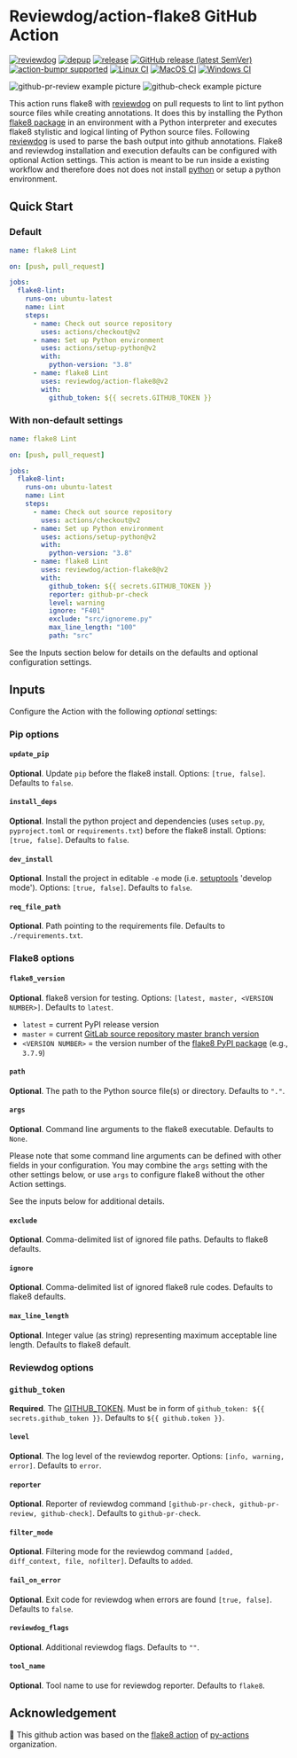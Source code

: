 # Reviewdog/action-flake8 GitHub Action

[![reviewdog](https://github.com/reviewdog/action-flake8/workflows/reviewdog/badge.svg)](https://github.com/reviewdog/action-flake8/actions?query=workflow%3Areviewdog)
[![depup](https://github.com/reviewdog/action-flake8/workflows/depup/badge.svg)](https://github.com/reviewdog/action-flake8/actions?query=workflow%3Adepup)
[![release](https://github.com/reviewdog/action-flake8/workflows/release/badge.svg)](https://github.com/reviewdog/action-flake8/actions?query=workflow%3Arelease)
[![GitHub release (latest SemVer)](https://img.shields.io/github/v/release/reviewdog/action-flake8?logo=github&sort=semver)](https://github.com/reviewdog/action-flake8/releases)
[![action-bumpr supported](https://img.shields.io/badge/bumpr-supported-ff69b4?logo=github&link=https://github.com/haya14busa/action-bumpr)](https://github.com/haya14busa/action-bumpr)
[![Linux CI](https://github.com/reviewdog/action-flake8/workflows/Linux%20CI/badge.svg)](https://github.com/reviewdog/action-flake8/actions?query=workflow%3A%22Linux+CI%22)
[![MacOS CI](https://github.com/reviewdog/action-flake8/workflows/MacOS%20CI/badge.svg)](https://github.com/reviewdog/action-flake8/actions?query=workflow%3A%22MacOS+CI%22)
[![Windows CI](https://github.com/reviewdog/action-flake8/workflows/Windows%20CI/badge.svg)](https://github.com/reviewdog/action-flake8/actions?query=workflow%3A%22Windows+CI%22)

![github-pr-review example picture](https://user-images.githubusercontent.com/17570430/101988765-1d5b0080-3c9c-11eb-91c6-69b0e4846ba3.png)
![github-check example picture](https://user-images.githubusercontent.com/17570430/102074231-bd339e00-3e04-11eb-95be-42130b8a6754.png)

This action runs flake8 with [reviewdog](https://github.com/reviewdog/reviewdog) on pull requests to lint to lint python source files while creating annotations. It does this by installing the Python [flake8 package](https://pypi.org/project/flake8/) in an environment with a Python interpreter and executes flake8 stylistic and logical linting of Python source files. Following [reviewdog](https://github.com/reviewdog/reviewdog) is used to parse the bash output into github annotations. Flake8 and reviewdog installation and execution defaults can be configured with optional Action settings. This action is meant to be run inside a existing workflow and therefore does not does not install [python](https://www.python.org/) or setup a python environment.

## Quick Start

### Default

```yaml
name: flake8 Lint

on: [push, pull_request]

jobs:
  flake8-lint:
    runs-on: ubuntu-latest
    name: Lint
    steps:
      - name: Check out source repository
        uses: actions/checkout@v2
      - name: Set up Python environment
        uses: actions/setup-python@v2
        with:
          python-version: "3.8"
      - name: flake8 Lint
        uses: reviewdog/action-flake8@v2
        with:
          github_token: ${{ secrets.GITHUB_TOKEN }}
```

### With non-default settings

```yaml
name: flake8 Lint

on: [push, pull_request]

jobs:
  flake8-lint:
    runs-on: ubuntu-latest
    name: Lint
    steps:
      - name: Check out source repository
        uses: actions/checkout@v2
      - name: Set up Python environment
        uses: actions/setup-python@v2
        with:
          python-version: "3.8"
      - name: flake8 Lint
        uses: reviewdog/action-flake8@v2
        with:
          github_token: ${{ secrets.GITHUB_TOKEN }}
          reporter: github-pr-check
          level: warning
          ignore: "F401"
          exclude: "src/ignoreme.py"
          max_line_length: "100"
          path: "src"
```

See the Inputs section below for details on the defaults and optional configuration settings.

## Inputs

Configure the Action with the following _optional_ settings:

### Pip options

#### `update_pip`

**Optional**. Update `pip` before the flake8 install. Options: `[true, false]`. Defaults to `false`.

#### `install_deps`

**Optional**. Install the python project and dependencies (uses `setup.py`, `pyproject.toml` or `requirements.txt`) before the flake8 install. Options: `[true, false]`. Defaults to `false`.

#### `dev_install`

**Optional**. Install the project in editable `-e` mode (i.e.  [setuptools](https://pypi.org/project/setuptools/) 'develop mode'). Options: `[true, false]`. Defaults to `false`.

#### `req_file_path`

**Optional**. Path pointing to the requirements file. Defaults to `./requirements.txt`.

### Flake8 options

#### `flake8_version`

**Optional**. flake8 version for testing. Options: `[latest, master, <VERSION NUMBER>]`. Defaults to `latest`.

- `latest` = current PyPI release version
- `master` = current [GitLab source repository master branch version](https://gitlab.com/pycqa/flake8)
- `<VERSION NUMBER>` = the version number of the [flake8 PyPI package](https://pypi.org/project/flake8/) (e.g., `3.7.9`)

#### `path`

**Optional**. The path to the Python source file(s) or directory. Defaults to `"."`.

#### `args`

**Optional**. Command line arguments to the flake8 executable. Defaults to `None`.

Please note that some command line arguments can be defined with other fields in your configuration.  You may combine the `args` setting with the other settings below, or use `args` to configure flake8 without the other Action settings.

See the inputs below for additional details.

#### `exclude`

**Optional**. Comma-delimited list of ignored file paths. Defaults to flake8 defaults.

#### `ignore`

**Optional**. Comma-delimited list of ignored flake8 rule codes. Defaults to flake8 defaults.

#### `max_line_length`

**Optional**. Integer value (as string) representing maximum acceptable line length. Defaults to flake8 default.

### Reviewdog options

### `github_token`

**Required**. The [GITHUB_TOKEN](https://docs.github.com/en/free-pro-team@latest/actions/reference/authentication-in-a-workflow). Must be in form of `github_token: ${{ secrets.github_token }}`. Defaults to `${{ github.token }}`.

#### `level`

**Optional**. The log level of the reviewdog reporter. Options: `[info, warning, error]`. Defaults to `error`.

#### `reporter`

**Optional**. Reporter of reviewdog command `[github-pr-check, github-pr-review, github-check]`. Defaults to `github-pr-check`.

#### `filter_mode`

**Optional**. Filtering mode for the reviewdog command `[added, diff_context, file, nofilter]`. Defaults to `added`.

#### `fail_on_error`

**Optional**. Exit code for reviewdog when errors are found `[true, false]`. Defaults to `false`.

#### `reviewdog_flags`

**Optional**. Additional reviewdog flags. Defaults to `""`.

#### `tool_name`

**Optional**. Tool name to use for reviewdog reporter. Defaults to `flake8`.

## Acknowledgement

:rocket: This github action was based on the [flake8 action](https://github.com/marketplace/actions/python-flake8-lint) of [py-actions](https://github.com/py-actions) organization.
